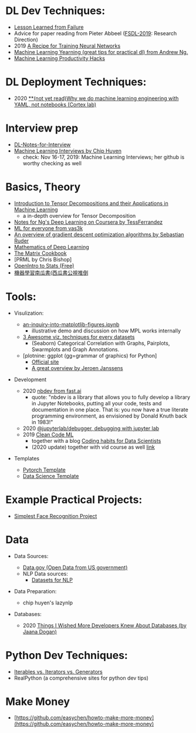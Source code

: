 # DL Dev Techniques:
* [Lesson Learned from Failure](https://www.andreykurenkov.com/writing/life/lessons-learned-from-failures/)
* Advice for paper reading from Pieter Abbeel ([FSDL-2019](https://fullstackdeeplearning.com/march2019): Research Direction)
* 2019 [A Recipe for Training Neural Networks](http://karpathy.github.io/2019/04/25/recipe/)   
* [Machine Learning Yearning (great tips for practical dl) from Andrew Ng.](https://www.deeplearning.ai/machine-learning-yearning/)
* [Machine Learning Productivity Hacks](http://amid.fish/ml-productivity)

# DL Deployment Techniques:
* 2020 [**(not yet read)Why we do machine learning engineering with YAML, not notebooks (Cortex lab)](https://towardsdatascience.com/why-we-do-machine-learning-engineering-with-yaml-not-notebooks-a2a97f5e04f8)
# Interview prep
* [DL-Notes-for-Interview](https://github.com/vivienzou1/DL-Notes-for-Interview)    
* [Machine Learning Interviews by Chip Huyen](https://huyenchip.com/research/)
    * check: Nov 16-17, 2019: Machine Learning Interviews; her github is worthy checking as well

# Basics, Theory 
* [Introduction to Tensor Decompositions and their Applications in Machine Learning](https://arxiv.org/abs/1711.10781)
    * a in-depth overview for Tensor Decomposition
* [Notes for Ng's Deep Learning on Coursera by TessFerrandez](https://www.slideshare.net/TessFerrandez/notes-from-coursera-deep-learning-courses-by-andrew-ng)
* [ML for everyone from vas3k](http://vas3k.com/blog/machine_learning/)
* [An overview of gradient descent optimization algorithms by Sebastian Ruder](https://arxiv.org/abs/1609.04747)
* [Mathematics of Deep Learning](https://arxiv.org/abs/1712.04741)
* [The Matrix Cookbook](https://www.math.uwaterloo.ca/~hwolkowi/matrixcookbook.pdf)
* [PRML by Chris Bishop]
* [OpenIntro to Stats (Free)](https://www.openintro.org/book/os/)
* [機器學習南瓜書(西瓜書公視推倒](https://github.com/datawhalechina/pumpkin-book)
    
# Tools:
* Visulization:
    * [an-inquiry-into-matplotlib-figures.ipynb](https://gist.github.com/akashpalrecha/4652e98c9b2f3f1961637be001dc0239)
        * illustrative demo and discussion on how MPL works internally
    * [3 Awesome viz. techniques for every datasets](https://mlwhiz.com/blog/2019/04/19/awesome_seaborn_visuals/)
        * (Seaborn) Categorical Correlation with Graphs, Pairplots, Swarmplots and Graph Annotations.
    * [plotnine: ggplot (gg=grammar of graphics) for Python]
        * [Official site](https://plotnine.readthedocs.io/en/stable/)
        * [A great overview by Jeroen Janssens](https://www.datascienceworkshops.com/blog/plotnine-grammar-of-graphics-for-python/)

* Development
    * 2020 [nbdev from fast.ai](https://github.com/fastai/nbdev)
        * quote: "nbdev is a library that allows you to fully develop a library in Jupyter Notebooks, putting all your code, tests and documentation in one place. That is: you now have a true literate programming environment, as envisioned by Donald Knuth back in 1983!"
    * 2020 [@jupyterlab/debugger, debugging with jupyter lab](https://github.com/jupyterlab/debugger)
    * 2019 [Clean Code ML](https://github.com/davified/clean-code-ml)
        * together with a blog [Coding habits for Data Scientists](https://www.thoughtworks.com/insights/blog/coding-habits-data-scientists)
        * (2020 update) together with vid course as well [link](https://www.youtube.com/watch?v=Edn6XxWmtEs&list=PLO9pkowc_99ZhP2yuPU8WCfFNYEx2IkwR&index=2&t=0s) 

* Templates
   * [Pytorch Template](https://github.com/victoresque/pytorch-template)
   * [Data Science Template](https://drivendata.github.io/cookiecutter-data-science/)

# Example Practical Projects:
* [Simplest Face Recognition Project](https://github.com/ageitgey/face_recognition)
   
# Data
* Data Sources:
    * [Data.gov (Open Data from US government)](https://www.data.gov/)
    * NLP Data sources:
        * [Datasets for NLP](https://machinelearningmastery.com/datasets-natural-language-processing/)
* Data Preparation:
    * chip huyen's lazynlp

* Databases:
    * 2020 [Things I Wished More Developers Knew About Databases (by Jaana Dogan)](https://medium.com/@rakyll/things-i-wished-more-developers-knew-about-databases-2d0178464f78)    

# Python Dev Techniques:
* [Iterables vs. Iterators vs. Generators](https://nvie.com/posts/iterators-vs-generators/)
* RealPython (a comprehensive sites for python dev tips)

# Make Money 
* [https://github.com/easychen/howto-make-more-money](https://github.com/easychen/howto-make-more-money)
